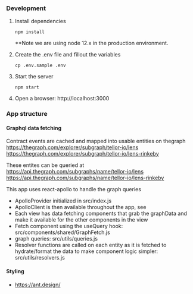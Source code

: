 ### Development

1. Install dependencies

   `npm install`

   \*\*Note we are using node 12.x in the production environment.

2. Create the .env file and fillout the variables

   `cp .env.sample .env`

3. Start the server

   `npm start`

4. Open a browser: http://localhost:3000

### App structure

#### Graphql data fetching

Contract events are cached and mapped into usable entities on thegraph
https://thegraph.com/explorer/subgraph/tellor-io/lens
https://thegraph.com/explorer/subgraph/tellor-io/lens-rinkeby

These entites can be queried at
https://api.thegraph.com/subgraphs/name/tellor-io/lens
https://api.thegraph.com/subgraphs/name/tellor-io/lens-rinkeby

This app uses react-apollo to handle the graph queries

- ApolloProvider initialized in src/index.js
- ApolloClient is then available throughout the app, see
- Each view has data fetching components that grab the graphData and make it available for the other components in the view
- Fetch component using the useQuery hook: src/components/shared/GraphFetch.js
- graph queries: src/utils/queries.js
- Resolver functions are called on each entity as it is fetched to hydrate/format the data to make component logic simpler: src/utils/resolvers.js

#### Styling

- https://ant.design/
